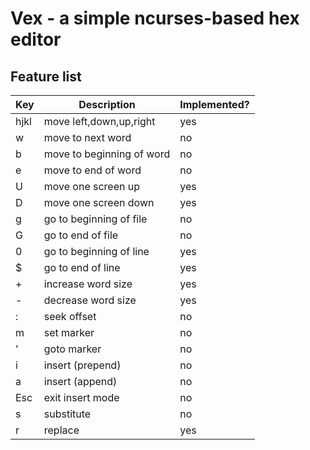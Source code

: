 # Vex - a simple ncurses-based hex editor
## Feature list

Key | Description | Implemented?
--- | ----------- | ------------
hjkl | move left,down,up,right | yes
w | move to next word | no
b | move to beginning of word | no
e | move to end of word | no
U | move one screen up | yes
D | move one screen down | yes
g | go to beginning of file | no
G | go to end of file | no
0 | go to beginning of line | yes
$ | go to end of line | yes
\+ | increase word size | yes
\- | decrease word size | yes
: | seek offset | no
m | set marker | no
' | goto marker | no
i | insert (prepend) | no
a | insert (append) | no
Esc | exit insert mode | no
s | substitute | no
r | replace | yes

